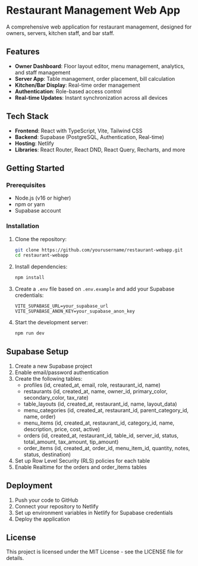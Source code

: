 # Restaurant Management Web App

A comprehensive web application for restaurant management, designed for owners, servers, kitchen staff, and bar staff.

## Features

- **Owner Dashboard**: Floor layout editor, menu management, analytics, and staff management
- **Server App**: Table management, order placement, bill calculation
- **Kitchen/Bar Display**: Real-time order management
- **Authentication**: Role-based access control
- **Real-time Updates**: Instant synchronization across all devices

## Tech Stack

- **Frontend**: React with TypeScript, Vite, Tailwind CSS
- **Backend**: Supabase (PostgreSQL, Authentication, Real-time)
- **Hosting**: Netlify
- **Libraries**: React Router, React DND, React Query, Recharts, and more

## Getting Started

### Prerequisites

- Node.js (v16 or higher)
- npm or yarn
- Supabase account

### Installation

1. Clone the repository:
   ```bash
   git clone https://github.com/yourusername/restaurant-webapp.git
   cd restaurant-webapp
   ```

2. Install dependencies:
   ```bash
   npm install
   ```

3. Create a `.env` file based on `.env.example` and add your Supabase credentials:
   ```
   VITE_SUPABASE_URL=your_supabase_url
   VITE_SUPABASE_ANON_KEY=your_supabase_anon_key
   ```

4. Start the development server:
   ```bash
   npm run dev
   ```

## Supabase Setup

1. Create a new Supabase project
2. Enable email/password authentication
3. Create the following tables:
   - profiles (id, created_at, email, role, restaurant_id, name)
   - restaurants (id, created_at, name, owner_id, primary_color, secondary_color, tax_rate)
   - table_layouts (id, created_at, restaurant_id, name, layout_data)
   - menu_categories (id, created_at, restaurant_id, parent_category_id, name, order)
   - menu_items (id, created_at, restaurant_id, category_id, name, description, price, cost, active)
   - orders (id, created_at, restaurant_id, table_id, server_id, status, total_amount, tax_amount, tip_amount)
   - order_items (id, created_at, order_id, menu_item_id, quantity, notes, status, destination)
4. Set up Row Level Security (RLS) policies for each table
5. Enable Realtime for the orders and order_items tables

## Deployment

1. Push your code to GitHub
2. Connect your repository to Netlify
3. Set up environment variables in Netlify for Supabase credentials
4. Deploy the application

## License

This project is licensed under the MIT License - see the LICENSE file for details.
